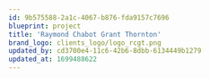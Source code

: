 ```yaml
---
id: 9b575588-2a1c-4067-b876-fda9157c7696
blueprint: project
title: 'Raymond Chabot Grant Thornton'
brand_logo: clients_logo/logo_rcgt.png
updated_by: cd3700e4-11c6-42b6-8dbb-6134449b1279
updated_at: 1699488622
---
```

